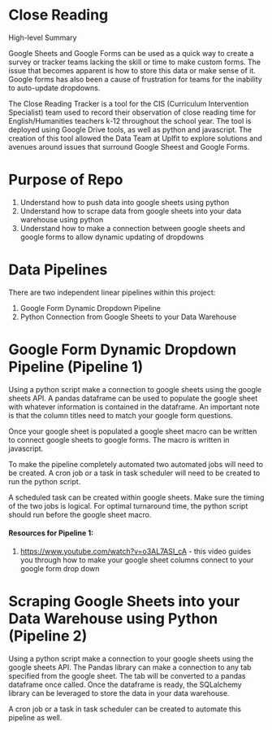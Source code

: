 # Close Reading
High-level Summary

Google Sheets and Google Forms can be used as a quick way to create a survey or tracker teams lacking the skill or time to make custom forms. The issue that becomes apparent is how to store this data or make sense of it. Google forms has also been a cause of frustration for teams for the inability to auto-update dropdowns.

 The Close Reading Tracker is a tool for the CIS (Curriculum Intervention Specialist) team used to record their observation of close reading time for English/Humanities teachers k-12 throughout the school year. The tool is deployed using Google Drive tools, as well as python and javascript. The creation of this tool allowed the Data Team at Uplfit to explore solutions and avenues around issues that surround Google Sheest and Google Forms. 


# Purpose of Repo
1. Understand how to push data into google sheets using python
2. Understand how to scrape data from google sheets into your data warehouse using python
3. Understand how to make a connection between google sheets and google forms to allow dynamic updating of dropdowns

# Data Pipelines
There are two independent linear pipelines within this project:
1. Google Form Dynamic Dropdown Pipeline
2. Python Connection from Google Sheets to your Data Warehouse 


# Google Form Dynamic Dropdown Pipeline (Pipeline 1)
Using a python script make a connection to google sheets using the google sheets API. A pandas dataframe can be used to populate the google sheet with whatever information is contained in the dataframe. An important note is that the column titles need to match your google form questions. 

Once your google sheet is populated a google sheet macro can be written to connect google sheets to google forms. The macro is written in javascript. 

To make the pipeline completely automated two automated jobs will need to be created. A cron job or a task in task scheduler will need to be created to run the python script. 

A scheduled task can be created within google sheets. Make sure the timing of the two jobs is logical. For optimal turnaround time, the python script should run before the google sheet macro. 

#### Resources for Pipeline 1:
1. https://www.youtube.com/watch?v=o3AL7ASI_cA - this video guides you through how to make your google sheet columns connect to your google form drop down

# Scraping Google Sheets into your Data Warehouse using Python (Pipeline 2)
Using a python script make a connection to your google sheets using the google sheets API. The Pandas library can make a connection to any tab specified from the google sheet. The tab will be converted to a pandas dataframe once called. Once the dataframe is ready, the SQLalchemy library can be leveraged to store the data in your data warehouse.

A cron job or a task in task scheduler can be created to automate this pipeline as well. 

